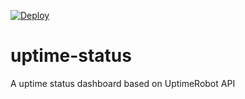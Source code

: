 [![Deploy](https://www.herokucdn.com/deploy/button.svg)](https://dashboard.heroku.com/new?template=https://github.com/51sec/uptime-status/master)




# uptime-status
 A uptime status dashboard based on UptimeRobot API
